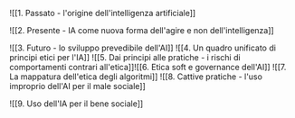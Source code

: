 ![[1. Passato - l'origine dell'intelligenza artificiale]]

![[2. Presente - IA come nuova forma dell'agire e non dell'intelligenza]]

![[3. Futuro - lo sviluppo prevedibile dell'AI]]
![[4. Un quadro unificato di principi etici per l'IA]]
![[5. Dai principi alle pratiche - i rischi di comportamenti contrari all'etica]]![[6. Etica soft e governance dell'AI]]
![[7. La mappatura dell'etica degli algoritmi]]
![[8. Cattive pratiche - l'uso improprio dell'AI per il male sociale]]

![[9. Uso dell'IA per il bene sociale]]